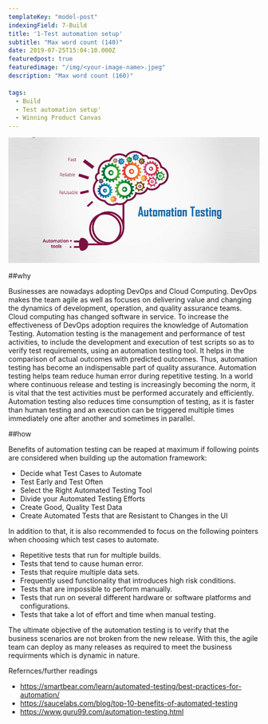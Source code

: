 ```yaml
---
templateKey: "model-post"
indexingField: 7-Build
title: '1-Test automation setup'
subtitle: "Max word count (140)"
date: 2019-07-25T15:04:10.000Z
featuredpost: true
featuredimage: "/img/<your-image-name>.jpeg"
description: "Max word count (160)"

tags:
  - Build
  - Test automation setup'
  - Winning Product Canvas
---
```


![flavor wheel](/img/Automation-testing.png)

##why

Businesses are nowadays adopting DevOps and Cloud Computing. DevOps makes the team agile as well as focuses on delivering value and changing the dynamics of development, operation, and quality assurance teams. Cloud computing has changed software in service. To increase the effectiveness of DevOps adoption requires the knowledge of Automation Testing. Automation testing is the management and performance of test activities, to include the development and execution of test scripts so as to verify test requirements, using an automation testing tool. It helps in the comparison of actual outcomes with predicted outcomes. Thus, automation testing has become an indispensable part of quality assurance. Automation testing helps team reduce human error during repetitive testing. In a world where continuous release and testing is increasingly becoming the norm, it is vital that the test activities must be performed accurately and efficiently. Automation testing also reduces time consumption of testing, as it is faster than human testing and an execution can be triggered multiple times immediately one after another and sometimes in parallel. 

##how

Benefits of automation testing can be reaped at maximum if following points are considered when building up the automation framework:
 - Decide what Test Cases to Automate
 - Test Early and Test Often
 - Select the Right Automated Testing Tool
 - Divide your Automated Testing Efforts
 - Create Good, Quality Test Data
 - Create Automated Tests that are Resistant to Changes in the UI
 
In addition to that, it is also recommended to focus on the following pointers when choosing which test cases to automate.
 - Repetitive tests that run for multiple builds.
 - Tests that tend to cause human error.
 - Tests that require multiple data sets.
 - Frequently used functionality that introduces high risk conditions.
 - Tests that are impossible to perform manually.
 - Tests that run on several different hardware or software platforms and configurations.
 - Tests that take a lot of effort and time when manual testing.
 
The ultimate objective of the automation testing is to verify that the business scenarios are not broken from the new release. With this, the agile team can deploy as many releases as required to meet the business requirments which is dynamic in nature.   

Refernces/further readings
 - https://smartbear.com/learn/automated-testing/best-practices-for-automation/
 - https://saucelabs.com/blog/top-10-benefits-of-automated-testing
 - https://www.guru99.com/automation-testing.html
